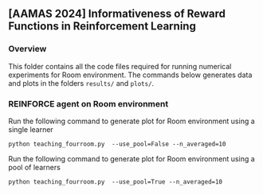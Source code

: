 ## [AAMAS 2024] Informativeness of Reward Functions in Reinforcement Learning

### Overview
This folder contains all the code files required for running numerical experiments for Room environment. The commands below generates data and plots in the folders ```results/``` and ```plots/```. 

### REINFORCE agent on Room environment
Run the following command to generate plot for Room environment using a single learner

```python teaching_fourroom.py  --use_pool=False --n_averaged=10```

Run the following command to generate plot for Room environment using a pool of learners

```python teaching_fourroom.py  --use_pool=True --n_averaged=10```
